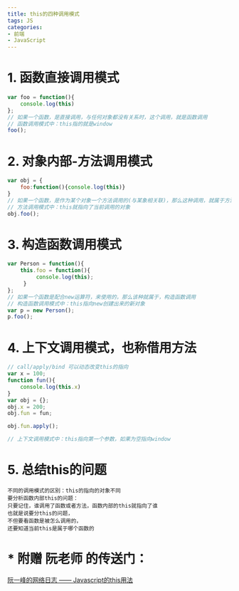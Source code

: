 ```yaml
---
title: this的四种调用模式
tags: JS
categories: 
- 前端
- JavaScript
---
```


# 1. 函数直接调用模式 
~~~ javascript
var foo = function(){
    console.log(this)
};
// 如果一个函数，是直接调用，与任何对象都没有关系时，这个调用，就是函数调用
// 函数调用模式中：this指的就是window
foo();
~~~

<!-- more --> 

# 2. 对象内部-方法调用模式 
~~~ javascript
var obj = {
    foo:function(){console.log(this)}
}
// 如果一个函数，是作为某个对象一个方法调用的(与某象相关联)，那么这种调用，就属于方法调用
// 方法调用模式中：this就指向了当前调用的对象
obj.foo();
~~~ 
# 3. 构造函数调用模式 
~~~ javascript
var Person = function(){
    this.foo = function(){
         console.log(this);
     }
};
// 如果一个函数是配合new运算符，来使用的，那么该种就属于，构造函数调用
// 构造函数调用模式中：this指向new创建出来的新对象
var p = new Person();
p.foo();
~~~ 
# 4. 上下文调用模式，也称借用方法 
~~~ js
// call/apply/bind 可以动态改变this的指向
var x = 100;
function fun(){
    console.log(this.x)
}
var obj = {};
obj.x = 200;
obj.fun = fun;

obj.fun.apply();

// 上下文调用模式中：this指向第一个参数，如果为空指向window
~~~ 
# 5. 总结this的问题 
~~~ text
不同的调用模式的区别：this的指向的对象不同
要分析函数内部this的问题：
只要记住，谁调用了函数或者方法，函数内部的this就指向了谁
也就是说要分this的问题，
不但要看函数是被怎么调用的，
还要知道当前this是属于哪个函数的
~~~ 
# * 附赠 阮老师 的传送门：
[阮一峰的网络日志 —— Javascript的this用法](http://www.ruanyifeng.com/blog/2010/04/using_this_keyword_in_javascript.html)
